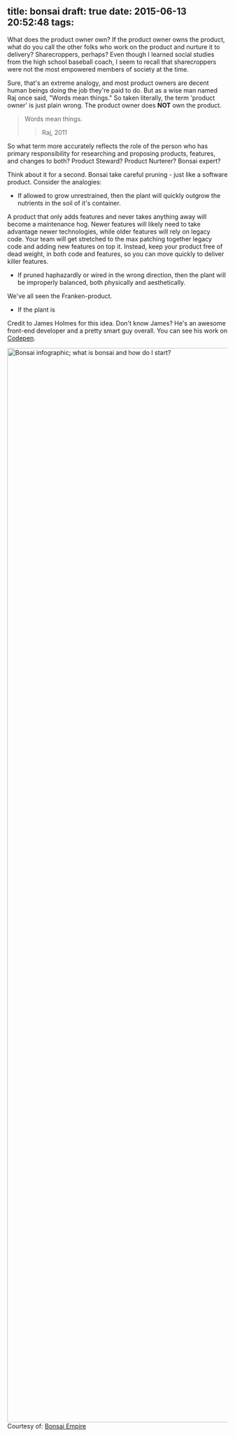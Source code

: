 title: bonsai
draft: true
date: 2015-06-13 20:52:48
tags:
---
What does the product owner own?  If the product owner owns the product, what do you call the other folks who work on the product and nurture it to delivery? Sharecroppers, perhaps?  Even though I learned social studies from the high school baseball coach, I seem to recall that sharecroppers were not the most empowered members of society at the time.

Sure, that's an extreme analogy, and most product owners are decent human beings doing the job they're paid to do.  But as a wise man named Raj once said, "Words mean things."  So taken literally, the term 'product owner' is just plain wrong.  The product owner does **NOT** own the product.

> Words mean things.
>  > Raj, 2011

So what term more accurately reflects the role of the person who has primary responsibility for researching and proposing products, features, and changes to both?  Product Steward?  Product Nurterer?  Bonsai expert?

Think about it for a second.  Bonsai take careful pruning - just like a software product.  Consider the analogies:

* If allowed to grow unrestrained, then the plant will quickly outgrow the nutrients in the soil of it's container.

A product that only adds features and never takes anything away will become a maintenance hog.  Newer features will likely need to take advantage newer technologies, while older features will rely on legacy code.  Your team will get stretched to the max patching together legacy code and adding new features on top it.  Instead, keep your product free of dead weight, in both code and features, so you can move quickly to deliver killer features.

* If pruned haphazardly or wired in the wrong direction, then the plant will be improperly balanced, both physically and aesthetically.

We've all seen the Franken-product.

* If the plant is

Credit to James Holmes for this idea.  Don't know James?  He's an awesome front-end developer and a pretty smart guy overall.  You can see his work on [Codepen](http://codepen.io/32bitkid/).


<a href="http://www.bonsaiempire.com/bonsai-infographic"><img src="http://www.bonsaiempire.com/bonsai-infographic.jpg" alt="Bonsai infographic; what is bonsai and how do I start?" width="612" height="2450" border="0" /></a><br />Courtesy of: <a href="http://www.bonsaiempire.com">Bonsai Empire</a>